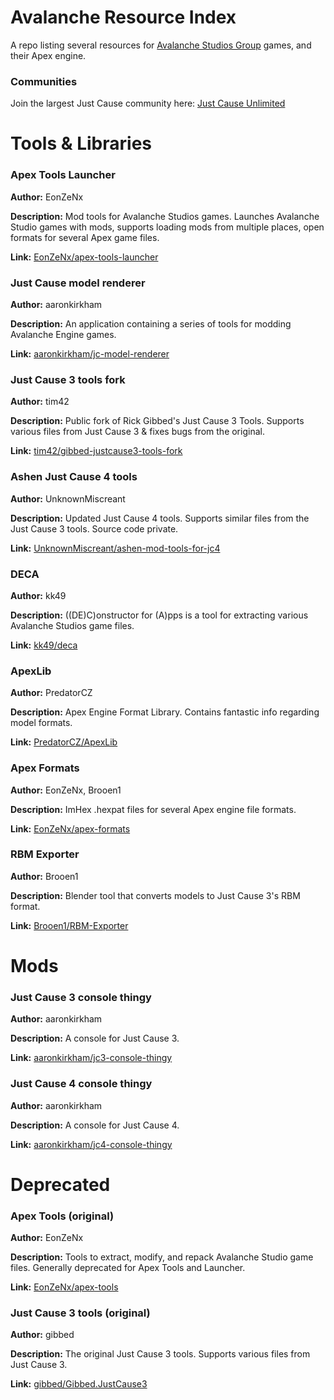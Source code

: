 # Avalanche Resource Index
A repo listing several resources for [Avalanche Studios Group](https://avalanchestudios.com/) games, and their Apex engine.

### Communities
Join the largest Just Cause community here: [Just Cause Unlimited](https://discord.gg/just-cause-unlimited-449584016648044555)

# Tools & Libraries
### Apex Tools Launcher
**Author:** EonZeNx

**Description:** Mod tools for Avalanche Studios games. Launches Avalanche Studio games with mods, supports loading mods from multiple places, open formats for several Apex game files.

**Link:** [EonZeNx/apex-tools-launcher](https://github.com/EonZeNx/apex-tools-launcher)

### Just Cause model renderer
**Author:** aaronkirkham

**Description:** An application containing a series of tools for modding Avalanche Engine games.

**Link:** [aaronkirkham/jc-model-renderer](https://github.com/aaronkirkham/jc-model-renderer)

### Just Cause 3 tools fork
**Author:** tim42

**Description:** Public fork of Rick Gibbed's Just Cause 3 Tools. Supports various files from Just Cause 3 & fixes bugs from the original.

**Link:** [tim42/gibbed-justcause3-tools-fork](https://github.com/tim42/gibbed-justcause3-tools-fork)

### Ashen Just Cause 4 tools
**Author:** UnknownMiscreant

**Description:** Updated Just Cause 4 tools. Supports similar files from the Just Cause 3 tools. Source code private.

**Link:** [UnknownMiscreant/ashen-mod-tools-for-jc4](https://videogamemods.com/justcause4/mods/ashen-mod-tools-for-jc4/)

### DECA
**Author:** kk49

**Description:** ((DE)C)onstructor for (A)pps is a tool for extracting various Avalanche Studios game files.

**Link:** [kk49/deca](https://github.com/kk49/deca)

### ApexLib
**Author:** PredatorCZ

**Description:** Apex Engine Format Library. Contains fantastic info regarding model formats.

**Link:** [PredatorCZ/ApexLib](https://github.com/PredatorCZ/ApexLib)

### Apex Formats
**Author:** EonZeNx, Brooen1

**Description:** ImHex .hexpat files for several Apex engine file formats.

**Link:** [EonZeNx/apex-formats](https://github.com/EonZeNx/apex-formats)

### RBM Exporter
**Author:** Brooen1

**Description:** Blender tool that converts models to Just Cause 3's RBM format.

**Link:** [Brooen1/RBM-Exporter](https://github.com/Brooen1/RBM-Exporter)

# Mods
### Just Cause 3 console thingy
**Author:** aaronkirkham

**Description:** A console for Just Cause 3.

**Link:** [aaronkirkham/jc3-console-thingy](https://github.com/aaronkirkham/jc3-console-thingy)

### Just Cause 4 console thingy
**Author:** aaronkirkham

**Description:** A console for Just Cause 4.

**Link:** [aaronkirkham/jc4-console-thingy](https://github.com/aaronkirkham/jc4-console-thingy)

# Deprecated
### Apex Tools (original)
**Author:** EonZeNx

**Description:** Tools to extract, modify, and repack Avalanche Studio game files. Generally deprecated for Apex Tools and Launcher.

**Link:** [EonZeNx/apex-tools](https://github.com/EonZeNx/apex-tools)

### Just Cause 3 tools (original)
**Author:** gibbed

**Description:** The original Just Cause 3 tools. Supports various files from Just Cause 3.

**Link:** [gibbed/Gibbed.JustCause3](https://github.com/gibbed/Gibbed.JustCause3)
